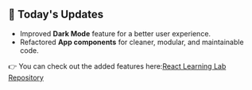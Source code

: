 ## 📌 Today's Updates

- Improved **Dark Mode** feature for a better user experience.
- Refactored **App components** for cleaner, modular, and maintainable code.

👉 You can check out the added features here:[React Learning Lab Repository](https://github.com/Sonamrit/react-learning-lab)